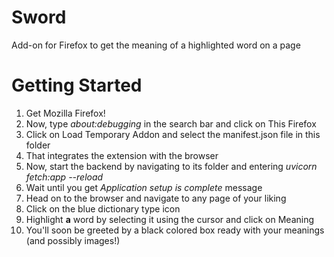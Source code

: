 # Sword
Add-on for Firefox to get the meaning of a highlighted word on a page

# Getting Started
1) Get Mozilla Firefox!
2) Now, type _about:debugging_ in the search bar and click on This Firefox
3) Click on Load Temporary Addon and select the manifest.json file in this folder
4) That integrates the extension with the browser
5) Now, start the backend by navigating to its folder and entering _uvicorn fetch:app --reload_
6) Wait until you get _Application setup is complete_ message
7) Head on to the browser and navigate to any page of your liking
8) Click on the blue dictionary type icon
9) Highlight __a__ word by selecting it using the cursor and click on Meaning
10) You'll soon be greeted by a black colored box ready with your meanings (and possibly images!)
